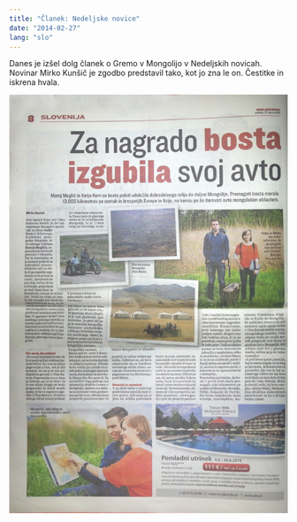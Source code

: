 ```yaml
---
title: "Članek: Nedeljske novice"
date: "2014-02-27"
lang: "slo"
---
```


Danes je izšel dolg članek o Gremo v Mongolijo v Nedeljskih novicah. Novinar Mirko Kunšič je zgodbo predstavil tako, kot jo zna le on. Čestitke in iskrena hvala.

![27042014_Clanek_Nedeljske_Novice_Mirko_Kunsic_cut](../images/27042014_Clanek_Nedeljske_Novice_Mirko_Kunsic_cut-1200x1801.jpg)
